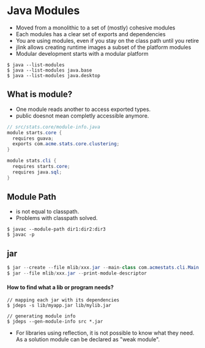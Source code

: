 # Java Modules

- Moved from a monolithic to a set of (mostly) cohesive modules
- Each modules has a clear set of exports and dependencies
- You are using modules, even if you stay on the class path until you retire
- jlink allows creating runtime images a subset of the platform modules
- Modular development starts with a modular platform

```shell
$ java --list-modules
$ java --list-modules java.base
$ java --list-modules java.desktop
```

## What is module?

- One module reads another to access exported types.
- public doesnot mean completly accessible anymore.

```java
// src/stats.core/module-info.java
module starts.core {
  requires guava;
  exports com.acme.stats.core.clustering;
}

module stats.cli {
  requires starts.core;
  requires java.sql;
}
```

## Module Path

- is not equal to classpath.
- Problems with classpath solved.

```shell
$ javac --module-path dir1:dir2:dir3
$ javac -p
```

## jar

```java
$ jar --create --file mlib/xxx.jar --main-class com.acmestats.cli.Main
$ jar --file mlib/xxx.jar --print-module-descriptor
```

#### How to find what a lib or program needs?

```shell
// mapping each jar with its dependencies
$ jdeps -s lib/myapp.jar lib/mylib.jar

// generating module info
$ jdeps --gen-module-info src *.jar
```

- For libraries using reflection, it is not possible to know what they need. As
  a solution module can be declared as "weak module".
